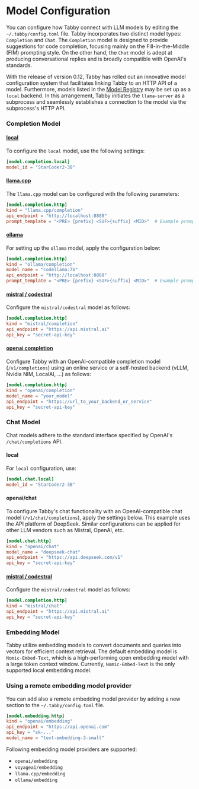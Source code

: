 # Model Configuration

You can configure how Tabby connect with LLM models by editing the `~/.tabby/config.toml` file. Tabby incorporates two distinct model types: `Completion` and `Chat`. The `Completion` model is designed to provide suggestions for code completion, focusing mainly on the Fill-in-the-Middle (FIM) prompting style. On the other hand, the `Chat` model is adept at producing conversational replies and is broadly compatible with OpenAI's standards.

With the release of version 0.12, Tabby has rolled out an innovative model configuration system that facilitates linking Tabby to an HTTP API of a model. Furthermore, models listed in the [Model Registry](/docs/models) may be set up as a `local` backend. In this arrangement, Tabby initiates the `llama-server` as a subprocess and seamlessly establishes a connection to the model via the subprocess's HTTP API.

### Completion Model

#### [local](/docs/models)

To configure the `local` model, use the following settings:

```toml
[model.completion.local]
model_id = "StarCoder2-3B"
```

#### [llama.cpp](https://github.com/ggerganov/llama.cpp/blob/master/examples/server/README.md#api-endpoints)

The `llama.cpp` model can be configured with the following parameters:

```toml
[model.completion.http]
kind = "llama.cpp/completion"
api_endpoint = "http://localhost:8888"
prompt_template = "<PRE> {prefix} <SUF>{suffix} <MID>"  # Example prompt template for CodeLlama model series.
```

#### [ollama](https://github.com/ollama/ollama/blob/main/docs/api.md#generate-a-completion)

For setting up the `ollama` model, apply the configuration below:

```toml
[model.completion.http]
kind = "ollama/completion"
model_name = "codellama:7b"
api_endpoint = "http://localhost:8888"
prompt_template = "<PRE> {prefix} <SUF>{suffix} <MID>"  # Example prompt template for CodeLlama model series.
```

#### [mistral / codestral](https://docs.mistral.ai/api/#operation/createFIMCompletion)

Configure the `mistral/codestral` model as follows:

```toml
[model.completion.http]
kind = "mistral/completion"
api_endpoint = "https://api.mistral.ai"
api_key = "secret-api-key"
```

#### [openai completion](https://platform.openai.com/docs/api-reference/completions)

Configure Tabby with an OpenAI-compatible completion model (`/v1/completions`) using an online service or a self-hosted backend (vLLM, Nvidia NIM, LocalAI, ...) as follows:

```toml
[model.completion.http]
kind = "openai/completion"
model_name = "your_model"
api_endpoint = "https://url_to_your_backend_or_service"
api_key = "secret-api-key"
```

### Chat Model

Chat models adhere to the standard interface specified by OpenAI's `/chat/completions` API.


#### local

For `local` configuration, use:

```toml
[model.chat.local]
model_id = "StarCoder2-3B"
```

#### openai/chat

To configure Tabby's chat functionality with an OpenAI-compatible chat model (`/v1/chat/completions`), apply the settings below. This example uses the API platform of DeepSeek. Similar configurations can be applied for other LLM vendors such as Mistral, OpenAI, etc.

```toml
[model.chat.http]
kind = "openai/chat"
model_name = "deepseek-chat"
api_endpoint = "https://api.deepseek.com/v1"
api_key = "secret-api-key"
```

#### [mistral / codestral](https://docs.mistral.ai/api/#operation/createFIMCompletion)

Configure the `mistral/codestral` model as follows:

```toml
[model.completion.http]
kind = "mistral/chat"
api_endpoint = "https://api.mistral.ai"
api_key = "secret-api-key"
```

### Embedding Model

Tabby utilize embedding models to convert documents and queries into vectors for efficient context retrieval. The default embedding model is `Nomic-Embed-Text`, which is a high-performing open embedding model with a large token context window. Currently, `Nomic-Embed-Text` is the only supported local embedding model.

### Using a remote embedding model provider

You can add also a remote embedding model provider by adding a new section to the `~/.tabby/config.toml` file.

```toml
[model.embedding.http]
kind = "openai/embedding"
api_endpoint = "https://api.openai.com"
api_key = "sk-..."
model_name = "text-embedding-3-small"
```

Following embedding model providers are supported:

* `openai/embedding`
* `voyageai/embedding`
* `llama.cpp/embedding`
* `ollama/embedding`